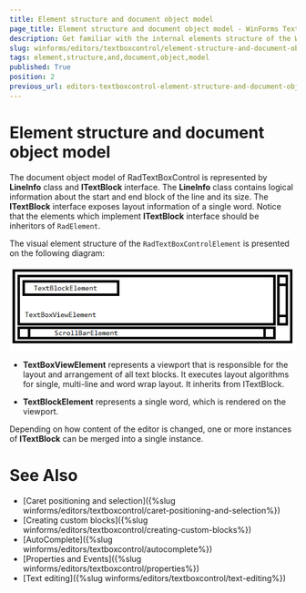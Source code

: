 ```yaml
---
title: Element structure and document object model
page_title: Element structure and document object model - WinForms TextBoxControl
description: Get familiar with the internal elements structure of the WinForms TextBoxControl.
slug: winforms/editors/textboxcontrol/element-structure-and-document-object-model
tags: element,structure,and,document,object,model
published: True
position: 2
previous_url: editors-textboxcontrol-element-structure-and-document-object-model
---
```


# Element structure and document object model

The document object model of RadTextBoxControl is represented by __LineInfo__ class and __ITextBlock__ interface. The __LineInfo__ class contains logical information about the start and end block of the line and its size. The __ITextBlock__ interface exposes layout information of a single word. Notice that the elements which implement __ITextBlock__ interface should be inheritors of `RadElement`.
       	

The visual element structure of the `RadTextBoxControlElement` is presented on the following diagram:

![editors-textboxcontrol-element-structure 001](images/editors-textboxcontrol-element-structure001.png)

* __TextBoxViewElement__ represents a viewport that is responsible for the layout and arrangement of all text blocks. It executes layout algorithms for single, multi-line and word wrap layout. It inherits from ITextBlock.
		  	

* __TextBlockElement__ represents a single word, which is rendered on the viewport.
		  	

Depending on how content of the editor is changed, one or more instances of __ITextBlock__ can be merged into a single instance.
		
# See Also

* [Caret positioning and selection]({%slug winforms/editors/textboxcontrol/caret-positioning-and-selection%})
* [Creating custom blocks]({%slug winforms/editors/textboxcontrol/creating-custom-blocks%})
* [AutoComplete]({%slug winforms/editors/textboxcontrol/autocomplete%})
* [Properties and Events]({%slug winforms/editors/textboxcontrol/properties%})
* [Text editing]({%slug winforms/editors/textboxcontrol/text-editing%})